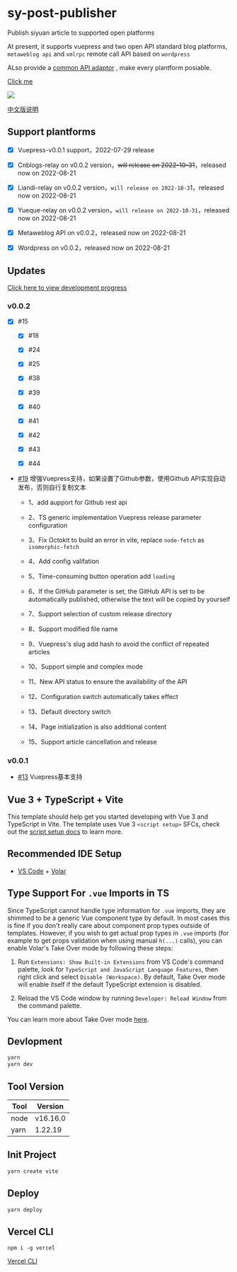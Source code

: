 # sy-post-publisher

Publish siyuan article to supported open platforms

At present, it supports vuepress and two open API standard blog platforms, <code>metaweblog api</code> and <code>xmlrpc</code> remote call API based on <code>wordpress</code>

ALso provide a [common API adaptor](https://github.com/terwer/src-sy-post-publisher/blob/main/src/lib/api.ts) , make every plantform posiable.

<a href="https://img1.terwergreen.com/api/public/20220729233245.gif" target="_blank" >Click me</a>

![](img/v001.gif)

[中文版说明](README-zh_CN.md)

## Support plantforms

* [X] Vuepress-v0.0.1 support，2022-07-29 release

* [X] Cnblogs-relay on v0.0.2 version，~~will release on 2022-10-31~~，released now on 2022-08-21

* [X] Liandi-relay on v0.0.2 version，`will release on 2022-10-3`1，released now on 2022-08-21

* [X] Yueque-relay on v0.0.2 version，`will release on 2022-10-31`，released now on 2022-08-21

* [X] Metaweblog API on v0.0.2，released now on 2022-08-21

* [X] Wordpress on v0.0.2，released now on 2022-08-21

## Updates

[Click here to view development progress](https://github.com/users/terwer/projects/1/views/1)

### v0.0.2
- [X] #15

  - [x] #18

  - [x] #24

  - [x] #25

  - [X] #38

  - [X] #39

  - [X] #40

  - [x] #41

  - [x] #42

  - [x] #43

  - [x] #44
  
- [#19](https://github.com/terwer/src-sy-post-publisher/issues/19) 增强Vuepress支持，如果设置了Github参数，使用Github API实现自动发布，否则自行复制文本

    - 1、add aupport for Github rest api

    - 2、TS generic implementation Vuepress release parameter configuration

    - 3、Fix Octokit to build an error in vite, replace `node-fetch` as `isomorphic-fetch`
  
    - 4、Add config valifation

    - 5、Time-consuming button operation add `loading`
  
    - 6、If the GitHub parameter is set, the GitHub API is set to be automatically published, otherwise the text will be copied by yourself
  
    - 7、Support selection of custom release directory
  
    - 8、Support modified file name
  
    - 9、Vuepress's slug add hash to avoid the conflict of repeated articles
  
    - 10、Support simple and complex mode
  
    - 11、New API status to ensure the availability of the API
  
    - 12、Configuration switch automatically takes effect
  
    - 13、Default directory switch
  
    - 14、Page initialization is also additional content
  
    - 15、Support article cancellation and release

### v0.0.1

- [#13](https://github.com/terwer/src-sy-post-publisher/issues/13) Vuepress基本支持

## Vue 3 + TypeScript + Vite

This template should help get you started developing with Vue 3 and TypeScript in Vite. The template uses Vue 3 `<script setup>` SFCs, check out the [script setup docs](https://v3.vuejs.org/api/sfc-script-setup.html#sfc-script-setup) to learn more.

## Recommended IDE Setup

* [VS Code](https://code.visualstudio.com/) + [Volar](https://marketplace.visualstudio.com/items?itemName=Vue.volar)

## Type Support For `.vue` Imports in TS

Since TypeScript cannot handle type information for `.vue` imports, they are shimmed to be a generic Vue component type by default. In most cases this is fine if you don't really care about component prop types outside of templates. However, if you wish to get actual prop types in `.vue` imports (for example to get props validation when using manual `h(...)` calls), you can enable Volar's Take Over mode by following these steps:

1. Run `Extensions: Show Built-in Extensions` from VS Code's command palette, look for `TypeScript and JavaScript Language Features`, then right click and select `Disable (Workspace)`. By default, Take Over mode will enable itself if the default TypeScript extension is disabled.

2. Reload the VS Code window by running `Developer: Reload Window` from the command palette.

You can learn more about Take Over mode [here](https://github.com/johnsoncodehk/volar/discussions/471).

## Devlopment

```bash
yarn
yarn dev
```

## Tool Version

|Tool|Version|
| ------| ----------|
|node|v16.16.0|
|yarn|1.22.19|

## Init Project

```bash
yarn create vite
```

## Deploy

```bash
yarn deploy
```

## Vercel CLI

```
npm i -g vercel
```

[Vercel CLI](https://vercel.com/docs/cli#introduction/installing-the-cli)

